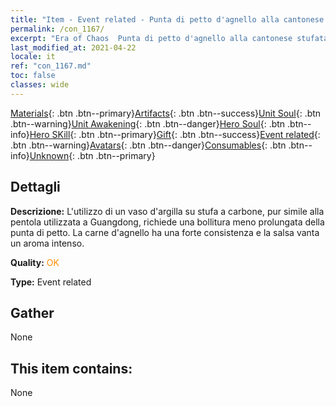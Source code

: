 ```yaml
---
title: "Item - Event related - Punta di petto d'agnello alla cantonese stufata su carbone"
permalink: /con_1167/
excerpt: "Era of Chaos  Punta di petto d'agnello alla cantonese stufata su carbone"
last_modified_at: 2021-04-22
locale: it
ref: "con_1167.md"
toc: false
classes: wide
---
```

 [Materials](/ItemsIT/){: .btn .btn--primary}[Artifacts](/ItemsIT/Artifacts/){: .btn .btn--success}[Unit Soul](/ItemsIT/UnitSoul/){: .btn .btn--warning}[Unit Awakening](/ItemsIT/UnitAwakening/){: .btn .btn--danger}[Hero Soul](/ItemsIT/HeroSoul/){: .btn .btn--info}[Hero SKill](/ItemsIT/HeroSkill/){: .btn .btn--primary}[Gift](/ItemsIT/Gift/){: .btn .btn--success}[Event related](/ItemsIT/Events/){: .btn .btn--warning}[Avatars](/ItemsIT/Avatars/){: .btn .btn--danger}[Consumables](/ItemsIT/Consumables/){: .btn .btn--info}[Unknown](/ItemsIT/Unknown/){: .btn .btn--primary}

## Dettagli
 **Descrizione:** L'utilizzo di un vaso d'argilla su stufa a carbone, pur simile alla pentola utilizzata a Guangdong, richiede una bollitura meno prolungata della punta di petto. La carne d'agnello ha una forte consistenza e la salsa vanta un aroma intenso.

 **Quality:** <span style="color: #FF8C00">OK</span>

 **Type:** Event related

## Gather

  None

## This item contains:

  None

